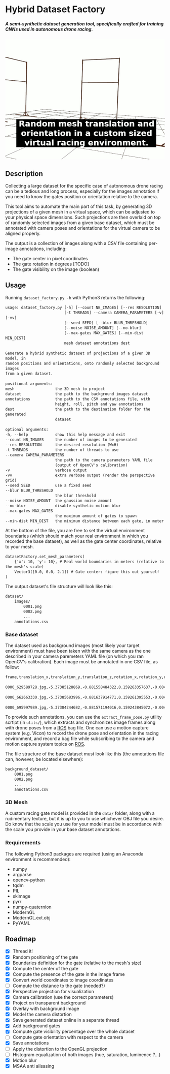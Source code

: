 # Hybrid Dataset Factory
##### A semi-synthetic dataset generation tool, specifically crafted for training CNNs used in autonomous drone racing.

![Hybrid image generation example](animation.gif)

## Description

Collecting a large dataset for the specific case of autonomous drone racing can be a tedious and long process, especially for the images annotation if you need to know the gates position or orientation relative to the camera.

This tool aims to automate the main part of this task, by generating 3D projections of a given mesh in a virtual space, which can be adjusted to your physical space dimensions. Such projections are then overlaid on top of randomly selected images from a given base dataset, which must be annotated with camera poses and orientations for the virtual camera to be aligned properly.

The output is a collection of images along with a CSV file containing per-image annotations, including:

+ The gate center in pixel coordinates
+ The gate rotation in degrees [TODO]
+ The gate visibility on the image (boolean)


## Usage

Running `dataset_factory.py -h` with Python3 returns the following:

```
usage: dataset_factory.py [-h] [--count NB_IMAGES] [--res RESOLUTION]
						  [-t THREADS] --camera CAMERA_PARAMETERS [-v] [-vv]
						  [--seed SEED] [--blur BLUR_THRESHOLD]
						  [--noise NOISE_AMOUNT] [--no-blur]
						  [--max-gates MAX_GATES] [--min-dist MIN_DIST]
						  mesh dataset annotations dest
						  
Generate a hybrid synthetic dataset of projections of a given 3D model, in
random positions and orientations, onto randomly selected background images
from a given dataset.

positional arguments:
mesh                  the 3D mesh to project
dataset               the path to the background images dataset
annotations           the path to the CSV annotations file, with
					  height, roll, pitch and yaw annotations
dest                  the path to the destination folder for the generated
					  dataset
					  
optional arguments:
-h, --help            show this help message and exit
--count NB_IMAGES     the number of images to be generated
--res RESOLUTION      the desired resolution (WxH)
-t THREADS            the number of threads to use
--camera CAMERA_PARAMETERS
					  the path to the camera parameters YAML file
					  (output of OpenCV's calibration)
-v                    verbose output
-vv                   extra verbose output (render the perspective grid)
--seed SEED           use a fixed seed
--blur BLUR_THRESHOLD
					  the blur threshold
--noise NOISE_AMOUNT  the gaussian noise amount
--no-blur             disable synthetic motion blur
--max-gates MAX_GATES
					  the maximum amount of gates to spawn
--min-dist MIN_DIST   the minimum distance between each gate, in meter
```

At the bottom of the file, you are free to set the virtual environment boundaries (which should match your real environment in which you recorded the base dataset), as well as the gate center coordinates, relative to your mesh.

```
datasetFactory.set_mesh_parameters(
	{'x': 10, 'y': 10}, # Real world boundaries in meters (relative to the mesh's scale)
	Vector3([0.0, 0.0, 2.1]) # Gate center: figure this out yourself
)
```

The output dataset's file structure will look like this:

```
dataset/
	images/
		0001.png
		0002.png
		...
	annotations.csv
```

### Base dataset
The dataset used as background images (most likely your target environment) must
have been taken with the same camera as the one described in your camera paremeters
YAML file (on which you ran OpenCV's calibration).
Each image must be annotated in one CSV file, as follow:

```
frame,translation_x,translation_y,translation_z,rotation_x,rotation_y,rotation_z,rotation_w,timestamp
 0000_629589728.jpg,-5.37385128869,-0.881558484322,0.159263357637,-0.00440469629754,-0.000679782844326,0.0768049529211,0.997036175749,0000_624666278
 0000_662663330.jpg,-5.37385683996,-0.881637914771,0.159261395553,-0.0044149173031,-0.000628436278144,0.0767958666096,0.997036864135,0000_664726891
 0000_695997989.jpg,-5.37384244682,-0.881571194016,0.159243845072,-0.00446504952991,-0.000594139084393,0.0768650390116,0.997031331558,0000_694637474
```

To provide such annotations, you can use the `extract_frame_pose.py` utility scrtipt (in `utils/`),
which extracts and synchronizes image frames along with drone poses from a [ROS](http://www.ros.org/) bag file.
One can use a motion capture system (e.g. Vicon) to record the drone pose and orientation
in the racing environment, and record a bag file while subscribing to the camera
and motion capture system topics on [ROS](http://www.ros.org/).

The file structure of the base dataset must look like this (the annotations file can, however, be located elsewhere):

```
background_dataset/
	0001.png
	0002.png
	...
	annotations.csv
```

### 3D Mesh
A custom racing gate model is provided in the `data/` folder, along with a rudimentary
texture, but it is up to you to use whichever OBJ file you desire.
Do know that the scale you use for your model must be in accordance with the scale you provide in your base dataset annotations.

### Requirements

The following Python3 packages are required (using an Anaconda environment is recommended):

+ numpy
+ argparse
+ opencv-python
+ tqdm
+ PIL
+ skimage
+ pyrr
+ numpy-quaternion
+ ModernGL
+ ModernGL.ext.obj
+ PyYAML


## Roadmap


- [x] Thread it!
- [x] Random positioning of the gate
- [x] Boundaries definition for the gate (relative to the mesh's size)
- [x] Compute the center of the gate
- [x] Compute the presence of the gate in the image frame
- [x] Convert world coordinates to image coordinates
- [ ] Compute the distance to the gate (needed?)
- [x] Perspective projection for visualization
- [x] Camera calibration (use the correct parameters)
- [x] Project on transparent background
- [x] Overlay with background image
- [x] Model the camera distortion
- [x] Save generated dataset online in a separate thread
- [x] Add background gates
- [x] Compute gate visibility percentage over the whole dataset
- [ ] Compute gate orientation with respect to the camera
- [x] Save annotations
- [ ] Apply the distortion to the OpenGL projection
- [ ] Histogram equalization of both images (hue, saturation, luminence ?...)
- [x] Motion blur
- [x] MSAA anti alisasing
